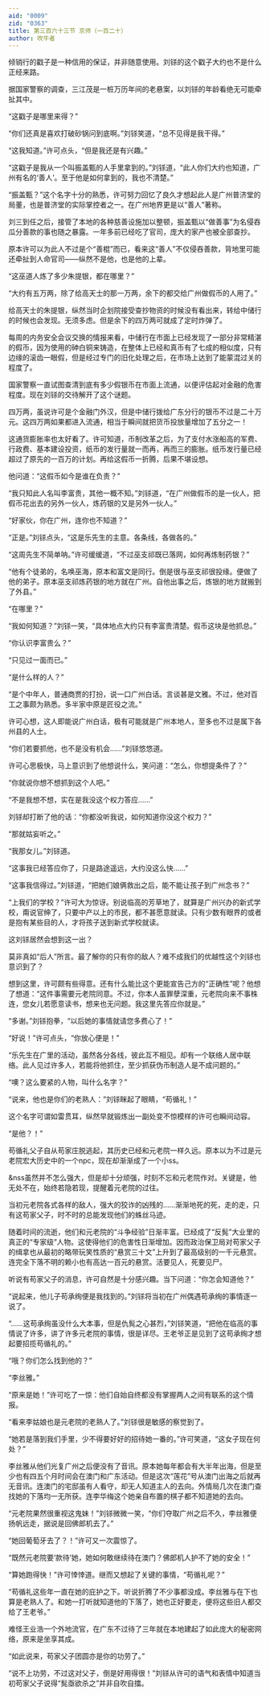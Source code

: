 ```yaml
---
aid: "0009"
zid: "0363"
title: 第三百六十三节 京师（一百二十）
author: 吹牛者
---
```


倾销行的戳子是一种信用的保证，并非随意使用。刘铩的这个戳子大约也不是什么正经来路。

据国家警察的调查，三江茂是一桩万历年间的老悬案，以刘铩的年龄看绝无可能牵扯其中。

“这戳子是哪里来得？”

“你们还真是喜欢打破砂锅问到底啊。”刘铩笑道，“总不见得是我干得。”

“这我知道。”许可点头，“但是我还是有兴趣。”

“这戳子是我从一个叫振盖甄的人手里拿到的。”刘铩道，“此人你们大约也知道，广州有名的‘善人’。至于他是如何拿到的，我也不清楚。”

“振盖甄？”这个名字十分的熟悉，许可努力回忆了良久才想起此人是广州普济堂的局董，也是普济堂的实际掌控者之一。在广州地界更是以“善人”著称。

刘三到任之后，接管了本地的各种慈善设施加以整顿，振盖甄以“做善事”为名侵吞瓜分善款的事也随之暴露。一年多前已经吃了官司，庞大的家产也被全部查抄。

原本许可以为此人不过是个“善棍”而已，看来这“善人”不仅侵吞善款，背地里可能还牵扯到人命官司――纵然不是他，也是他的上辈。

“这巫道人炼了多少朱提银，都在哪里？”

“大约有五万两，除了给高天士的那一万两，余下的都交给广州做假币的人用了。”

给高天士的朱提银，纵然当时企划院接受查抄物资的时候没有看出来，转给中储行的时候也会发现。无须多虑。但是余下的四万两可就成了定时炸弹了。

每周的内务安全会议交换的情报来看，中储行在市面上已经发现了一部分非常精湛的假币，因为使用的砷白铜来铸造，在整体上已经和真币有了七成的相似度，只有边缘的滚齿一眼假，但是经过专门的旧化处理之后，在市场上达到了能蒙混过关的程度了。

国家警察一直试图查清到底有多少假银币在市面上流通，以便评估起对金融的危害程度。现在刘铩的交待解开了这个谜题。

四万两，虽说许可是个金融门外汉，但是中储行拨给广东分行的银币不过是二十万元。这四万两如果都进入流通，相当于瞬间就把货币投放量增加了五分之一！

这通货膨胀率也太好看了。许可知道，币制改革之后，为了支付水涨船高的军费、行政费、基本建设投资，纸币的发行量就一而再，再而三的膨胀。纸币发行量已经超过了原先的一百万的计划。再给这假币一折腾，后果不堪设想。

他问道：“这假币如今是谁在负责？”

“我只知此人名叫李富贵，其他一概不知。”刘铩道，“在广州做假币的是一伙人，把假币花出去的另外一伙人，炼药银的又是另外一伙人。”

“好家伙，你在广州，连你也不知道？”

“正是。”刘铩点头，“这是乐先生的主意。各条线，各做各的。”

“这周先生不简单呐。”许可缓缓道，“不过巫支祁既已落网，如何再炼制药银？”

“他有个徒弟的，名唤巫海，原本和富文是同行。倒是很与巫支祁很投缘。便做了他的弟子。原本巫支祁炼药银的地方就在广州。自他出事之后，炼银的地方就搬到了外县。”

“在哪里？”

“我如何知道？”刘铩一笑，“具体地点大约只有李富贵清楚。假币这块是他抓总。”

“你认识李富贵么？”

“只见过一面而已。”

“是什么样的人？”

“是个中年人，普通商贾的打扮，说一口广州白话。言谈甚是文雅。不过，他对百工之事颇为熟悉。多半家中原是匠役之流。”

许可心想，这人即能说广州白话，极有可能就是广州本地人，至多也不过是属下各州县的人士。

“你们若要抓他，也不是没有机会……”刘铩悠悠道。

许可心思极快，马上意识到了他想说什么，笑问道：“怎么，你想提条件了？”

“你就说你想不想抓到这个人吧。”

“不是我想不想，实在是我没这个权力答应……”

刘铩却打断了他的话：“你都没听我说，如何知道你没这个权力？”

“那就姑妄听之。”

“我那女儿。”刘铩道。

“这事我已经答应你了，只是路途遥远，大约没这么快……”

“这事我信得过。”刘铩道，“把她们娘俩救出之后，能不能让孩子到广州念书？”

“上我们的学校？”许可大为惊讶。别说临高的芳草地了，就算是广州兴办的新式学校，甭说官绅了，只要中产以上的市民，都不甚愿意就读。只有少数有眼界的或者是抱有某些目的人，才将孩子送到新式学校就读。

这刘铩居然会想到这一出？

莫非真如“后人”所言。最了解你的只有你的敌人？难不成我们的优越性这个刘铩也意识到了？

想到这里，许可颇有些得意。还有什么能比这个更能宣告己方的“正确性”呢？他想了想道：“这件事需要元老院同意。不过，你本人虽罪孽深重，元老院向来不事株连，您女儿若愿意读书，想来也无问题。我这里先答应你就是。”

“多谢。”刘铩抱拳，“以后她的事情就请您多费心了！”

“好说！”许可点头，“你放心便是！”

“乐先生在广里的活动，虽然各分各线，彼此互不相见。却有一个联络人居中联络。此人见过许多人，若能将他抓住，至少抓获伪币制造人是不成问题的。”

“噢？这么要紧的人物，叫什么名字？”

“说来，他也是你们的老熟人：”刘铩眯起了眼睛，“苟循礼！”

这个名字可谓如雷贯耳，纵然早就锻炼出一副处变不惊模样的许可也瞬间动容。

“是他？！”

苟循礼父子自从苟家庄脱逃起，其历史已经和元老院一样久远。原本以为不过是元老院宏大历史中的一个npc，现在却渐渐成了一个小ss。

&nss虽然并不怎么强大，但是却十分顽强，时刻不忘和元老院作对。关键是，他无处不在，始终若隐若现，提醒着元老院的过往。

当初元老院各式各样的敌人，强大的狡诈的凶残的……渐渐地死的死，走的走，只有这苟家父子，时不时的总能发现他们的蛛丝马迹。

随着时间的流逝，他们和元老院的“斗争经验”日渐丰富。已经成了“反髨”大业里的真正的“专家级”人物。这使得他们的危害性日渐增加。因而政治保卫局对苟家父子的缉拿也从最初的略带玩笑性质的“悬赏三十文”上升到了最高级别的一千元悬赏。连完全下落不明的赖小也有高达一百元的悬赏。活要见人，死要见尸。

听说有苟家父子的消息，许可自然是十分感兴趣。当下问道：“你怎会知道他？”

“说起来，他儿子苟承绚便是我找到的。”刘铩将当初在广州偶遇苟承绚的事情逐一说了。

“……这苟承绚虽没什么大本事，但是仇髨之心甚烈，”刘铩笑道，“把他在临高的事情说了许多，讲了许多元老院的事情，很是详尽。王老爷正是见到了这苟承绚才想起要招揽苟循礼的。”

“哦？你们怎么找到他的？”

“李丝雅。”

“原来是她！”许可吃了一惊：他们自始自终都没有掌握两人之间有联系的这个情报。

“看来李姑娘也是元老院的老熟人了。”刘铩很是敏感的察觉到了。

“她若是落到我们手里，少不得要好好的招待她一番的。”许可笑道，“这女子现在何处？”

李丝雅从他们光复广州之后便没有了音讯。原本她每年都会有大半年出海，但是至少也有四五个月时间会在澳门和广东活动。但是这次“莲花”号从澳门出海之后就再无音讯。连澳门的宅邸虽有人看守，却无人知道主人的去向。外情局几次在澳门查找她的下落均一无所获。连李华梅这个她亲自布置的棋子都不知道她的去向。

“元老院果然很重视这鬼妹！”刘铩微微一笑，“你们夺取广州之后不久，李丝雅便扬帆远走，据说是回佛郎机去了。”

“她回葡萄牙去了？！”许可又一次震惊了。

“既然元老院要‘款待’她，她如何敢继续待在澳门？佛郎机人护不了她的安全！”

“算她跑得快！”许可悻悻道。继而又想起了关键的事情，“苟循礼呢？”

“苟循礼这些年一直在她的庇护之下。听说折腾了不少事都没成。李丝雅与在下也算是老熟人了。和她一打听就知道他的下落了，她也正好要走，便将这些旧人都交给了王老爷。”

难怪王业浩一个外地流官，在广东不过待了三年就在本地建起了如此庞大的秘密网络，原来是坐享其成。

“如此说来，苟家父子团圆亦是你的功劳了。”

“说不上功劳，不过这对父子，倒是好用得很！”刘铩从许可的语气和表情中知道当初苟家父子说得“髨亟欲杀之”并非自吹自擂。

